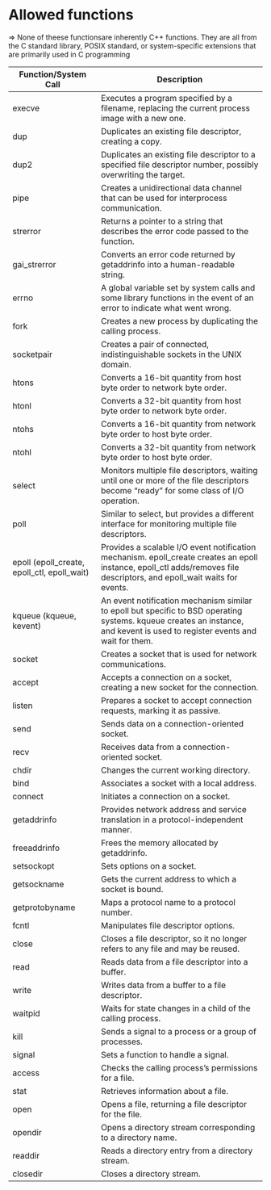 # Allowed functions

=> None of theese functionsare inherently C++ functions. They are all from the C standard library, POSIX standard, or system-specific extensions that are primarily used in C programming

| Function/System Call                        | Description                                                                                                                                                                  |
| ------------------------------------------- | ---------------------------------------------------------------------------------------------------------------------------------------------------------------------------- |
| execve                                      | Executes a program specified by a filename, replacing the current process image with a new one.                                                                              |
| dup                                         | Duplicates an existing file descriptor, creating a copy.                                                                                                                     |
| dup2                                        | Duplicates an existing file descriptor to a specified file descriptor number, possibly overwriting the target.                                                               |
| pipe                                        | Creates a unidirectional data channel that can be used for interprocess communication.                                                                                       |
| strerror                                    | Returns a pointer to a string that describes the error code passed to the function.                                                                                          |
| gai_strerror                                | Converts an error code returned by getaddrinfo into a human-readable string.                                                                                                 |
| errno                                       | A global variable set by system calls and some library functions in the event of an error to indicate what went wrong.                                                       |
| fork                                        | Creates a new process by duplicating the calling process.                                                                                                                    |
| socketpair                                  | Creates a pair of connected, indistinguishable sockets in the UNIX domain.                                                                                                   |
| htons                                       | Converts a 16-bit quantity from host byte order to network byte order.                                                                                                       |
| htonl                                       | Converts a 32-bit quantity from host byte order to network byte order.                                                                                                       |
| ntohs                                       | Converts a 16-bit quantity from network byte order to host byte order.                                                                                                       |
| ntohl                                       | Converts a 32-bit quantity from network byte order to host byte order.                                                                                                       |
| select                                      | Monitors multiple file descriptors, waiting until one or more of the file descriptors become “ready” for some class of I/O operation.                                        |
| poll                                        | Similar to select, but provides a different interface for monitoring multiple file descriptors.                                                                              |
| epoll (epoll_create, epoll_ctl, epoll_wait) | Provides a scalable I/O event notification mechanism. epoll_create creates an epoll instance, epoll_ctl adds/removes file descriptors, and epoll_wait waits for events.      |
| kqueue (kqueue, kevent)                     | An event notification mechanism similar to epoll but specific to BSD operating systems. kqueue creates an instance, and kevent is used to register events and wait for them. |
| socket                                      | Creates a socket that is used for network communications.                                                                                                                    |
| accept                                      | Accepts a connection on a socket, creating a new socket for the connection.                                                                                                  |
| listen                                      | Prepares a socket to accept connection requests, marking it as passive.                                                                                                      |
| send                                        | Sends data on a connection-oriented socket.                                                                                                                                  |
| recv                                        | Receives data from a connection-oriented socket.                                                                                                                             |
| chdir                                       | Changes the current working directory.                                                                                                                                       |
| bind                                        | Associates a socket with a local address.                                                                                                                                    |
| connect                                     | Initiates a connection on a socket.                                                                                                                                          |
| getaddrinfo                                 | Provides network address and service translation in a protocol-independent manner.                                                                                           |
| freeaddrinfo                                | Frees the memory allocated by getaddrinfo.                                                                                                                                   |
| setsockopt                                  | Sets options on a socket.                                                                                                                                                    |
| getsockname                                 | Gets the current address to which a socket is bound.                                                                                                                         |
| getprotobyname                              | Maps a protocol name to a protocol number.                                                                                                                                   |
| fcntl                                       | Manipulates file descriptor options.                                                                                                                                         |
| close                                       | Closes a file descriptor, so it no longer refers to any file and may be reused.                                                                                              |
| read                                        | Reads data from a file descriptor into a buffer.                                                                                                                             |
| write                                       | Writes data from a buffer to a file descriptor.                                                                                                                              |
| waitpid                                     | Waits for state changes in a child of the calling process.                                                                                                                   |
| kill                                        | Sends a signal to a process or a group of processes.                                                                                                                         |
| signal                                      | Sets a function to handle a signal.                                                                                                                                          |
| access                                      | Checks the calling process’s permissions for a file.                                                                                                                         |
| stat                                        | Retrieves information about a file.                                                                                                                                          |
| open                                        | Opens a file, returning a file descriptor for the file.                                                                                                                      |
| opendir                                     | Opens a directory stream corresponding to a directory name.                                                                                                                  |
| readdir                                     | Reads a directory entry from a directory stream.                                                                                                                             |
| closedir                                    | Closes a directory stream.                                                                                                                                                   |
